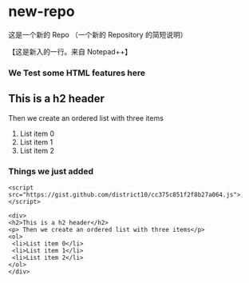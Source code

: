 new-repo
========

这是一个新的 Repo （一个新的 Repository 的简短说明）

【这是新入的一行。来自 Notepad++】


### We Test some HTML features here

<script src="https://gist.github.com/district10/cc375c851f2f8b27a064.js"></script>

<div>
<h2>This is a h2 header</h2>
<p> Then we create an ordered list with three items</p>
<ol>
 <li>List item 0</li>
 <li>List item 1</li>
 <li>List item 2</li>
</ol>
</div>

### Things we just added

~~~
<script src="https://gist.github.com/district10/cc375c851f2f8b27a064.js"></script>

<div>
<h2>This is a h2 header</h2>
<p> Then we create an ordered list with three items</p>
<ol>
 <li>List item 0</li>
 <li>List item 1</li>
 <li>List item 2</li>
</ol>
</div>
~~~